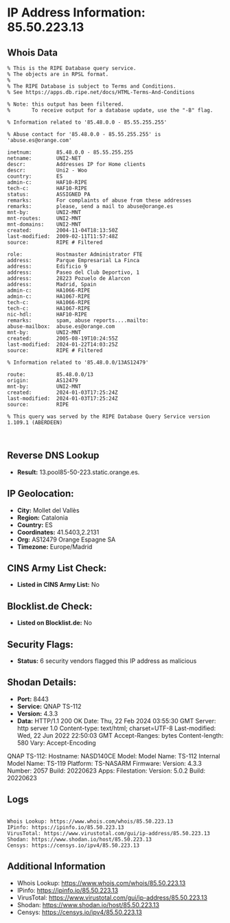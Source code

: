# IP Address Information: 85.50.223.13

## Whois Data
```
% This is the RIPE Database query service.
% The objects are in RPSL format.
%
% The RIPE Database is subject to Terms and Conditions.
% See https://apps.db.ripe.net/docs/HTML-Terms-And-Conditions

% Note: this output has been filtered.
%       To receive output for a database update, use the "-B" flag.

% Information related to '85.48.0.0 - 85.55.255.255'

% Abuse contact for '85.48.0.0 - 85.55.255.255' is 'abuse.es@orange.com'

inetnum:        85.48.0.0 - 85.55.255.255
netname:        UNI2-NET
descr:          Addresses IP for Home clients
descr:          Uni2 - Woo
country:        ES
admin-c:        HAF10-RIPE
tech-c:         HAF10-RIPE
status:         ASSIGNED PA
remarks:        For complaints of abuse from these addresses
remarks:        please, send a mail to abuse@orange.es
mnt-by:         UNI2-MNT
mnt-routes:     UNI2-MNT
mnt-domains:    UNI2-MNT
created:        2004-11-04T18:13:50Z
last-modified:  2009-02-11T11:57:48Z
source:         RIPE # Filtered

role:           Hostmaster Administrator FTE
address:        Parque Empresarial La Finca
address:        Edificio 9
address:        Paseo del Club Deportivo, 1
address:        28223 Pozuelo de Alarcon
address:        Madrid, Spain
admin-c:        HA1066-RIPE
admin-c:        HA1067-RIPE
tech-c:         HA1066-RIPE
tech-c:         HA1067-RIPE
nic-hdl:        HAF10-RIPE
remarks:        spam, abuse reports....mailto:
abuse-mailbox:  abuse.es@orange.com
mnt-by:         UNI2-MNT
created:        2005-08-19T10:24:55Z
last-modified:  2024-01-22T14:03:25Z
source:         RIPE # Filtered

% Information related to '85.48.0.0/13AS12479'

route:          85.48.0.0/13
origin:         AS12479
mnt-by:         UNI2-MNT
created:        2024-01-03T17:25:24Z
last-modified:  2024-01-03T17:25:24Z
source:         RIPE

% This query was served by the RIPE Database Query Service version 1.109.1 (ABERDEEN)



```
## Reverse DNS Lookup
- **Result:** 13.pool85-50-223.static.orange.es.

## IP Geolocation:
- **City:** Mollet del Vallès
- **Region:** Catalonia
- **Country:** ES
- **Coordinates:** 41.5403,2.2131
- **Org:** AS12479 Orange Espagne SA
- **Timezone:** Europe/Madrid

## CINS Army List Check:
- **Listed in CINS Army List:** 
No

## Blocklist.de Check:
- **Listed on Blocklist.de:** 
No

## Security Flags:
- **Status:** 6 security vendors flagged this IP address as malicious

## Shodan Details:
- **Port:** 8443
- **Service:** QNAP TS-112
- **Version:** 4.3.3
- **Data:** HTTP/1.1 200 OK
Date: Thu, 22 Feb 2024 03:55:30 GMT
Server: http server 1.0
Content-type: text/html; charset=UTF-8
Last-modified: Wed, 22 Jun 2022 22:50:03 GMT
Accept-Ranges: bytes
Content-length: 580
Vary: Accept-Encoding


QNAP TS-112:
  Hostname: NASD140CE
  Model:
    Model Name: TS-112
    Internal Model Name: TS-119
    Platform: TS-NASARM
  Firmware:
    Version: 4.3.3
    Number: 2057
    Build: 20220623
  Apps:
    Filestation:
      Version: 5.0.2
      Build: 20220623


## Logs
```

Whois Lookup: https://www.whois.com/whois/85.50.223.13
IPinfo: https://ipinfo.io/85.50.223.13
VirusTotal: https://www.virustotal.com/gui/ip-address/85.50.223.13
Shodan: https://www.shodan.io/host/85.50.223.13
Censys: https://censys.io/ipv4/85.50.223.13

```
## Additional Information
- Whois Lookup: https://www.whois.com/whois/85.50.223.13
- IPinfo: https://ipinfo.io/85.50.223.13
- VirusTotal: https://www.virustotal.com/gui/ip-address/85.50.223.13
- Shodan: https://www.shodan.io/host/85.50.223.13
- Censys: https://censys.io/ipv4/85.50.223.13

